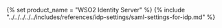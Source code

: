 {% set product_name = "WSO2 Identity Server" %}
{% include "../../../../../includes/references/idp-settings/saml-settings-for-idp.md" %}